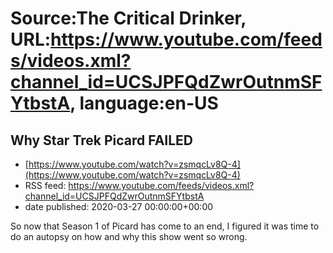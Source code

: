 # Source:The Critical Drinker, URL:https://www.youtube.com/feeds/videos.xml?channel_id=UCSJPFQdZwrOutnmSFYtbstA, language:en-US

## Why Star Trek Picard FAILED
 - [https://www.youtube.com/watch?v=zsmqcLv8Q-4](https://www.youtube.com/watch?v=zsmqcLv8Q-4)
 - RSS feed: https://www.youtube.com/feeds/videos.xml?channel_id=UCSJPFQdZwrOutnmSFYtbstA
 - date published: 2020-03-27 00:00:00+00:00

So now that Season 1 of Picard has come to an end, I figured it was time to do an autopsy on how and why this show went so wrong.

